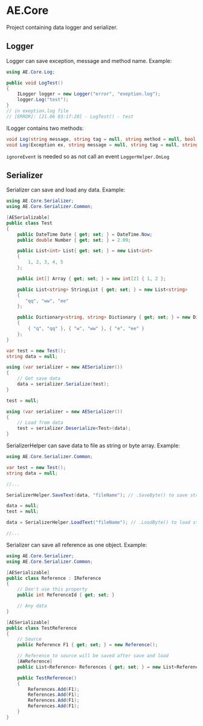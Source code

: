 # AE.Core

Project containing data logger and serializer.

## Logger

Logger can save exception, message and method name. Example:
```C#
using AE.Core.Log;

public void LogTest()
{
    ILogger logger = new Logger("error", "exeption.log");
    logger.Log("test");
}
// in exeption.log file
// [ERROR]: [21.06 03:17:20] - LogTest() - test
```
ILogger contains two methods:
```C#
void Log(string message, string tag = null, string method = null, bool ignoreEvent = false);
void Log(Exception ex, string message = null, string tag = null, string method = null, bool ignoreEvent = false);
```

`ignoreEvent` is needed so as not call an event `LoggerHelper.OnLog`

## Serializer

Serializer can save and load any data. Example:
```C#
using AE.Core.Serializer;
using AE.Core.Serializer.Common;

[AESerializable]
public class Test
{
    public DateTime Date { get; set; } = DateTime.Now;
    public double Number { get; set; } = 2.09;

    public List<int> List{ get; set; } = new List<int>
    {
        1, 2, 3, 4, 5
    };

    public int[] Array { get; set; } = new int[2] { 1, 2 };

    public List<string> StringList { get; set; } = new List<string>
    {
       "qq", "ww", "ee"
    };

    public Dictionary<string, string> Dictionary { get; set; } = new Dictionary<string, string>
    {
        { "q", "qq" }, { "w", "ww" }, { "e", "ee" }
    };
}

var test = new Test();
string data = null;

using (var serializer = new AESerializer())
{
    // Get save data
    data = serializer.Serialize(test);
}

test = null;

using (var serializer = new AESerializer())
{
    // Load from data
    test = serializer.Deserialize<Test>(data);
}
```

SerializerHelper can save data to file as string or byte array. Example:
```C#
using AE.Core.Serializer.Common;

var test = new Test();
string data = null;

//...

SerializerHelper.SaveText(data, "fileName"); // .SaveByte() to save string as byte array

data = null;
test = null;

data = SerializerHelper.LoadText("fileName"); // .LoadByte() to load string from byte array

//...
```

Serializer can save all reference as one object. Example:
```C#
using AE.Core.Serializer;
using AE.Core.Serializer.Common;

[AESerializable]
public class Reference : IReference
{
    // Don't use this property 
    public int ReferenceId { get; set; }

    // Any data
}

[AESerializable]
public class TestReference
{
    // Source
    public Reference F1 { get; set; } = new Reference();

    // Reference to source will be saved after save and load
    [AWReference]
    public List<Reference> References { get; set; } = new List<Reference>();

    public TestReference()
    {
        References.Add(F1);
        References.Add(F1);
        References.Add(F1);
        References.Add(F1);
    }
}
```

